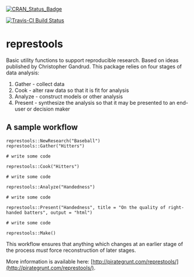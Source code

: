 [![CRAN\_Status\_Badge](http://www.r-pkg.org/badges/version/represtools)](http://cran.r-project.org/package=represtools)

[![Travis-CI Build Status](https://travis-ci.org/PirateGrunt/represtools.svg?branch=master)](https://travis-ci.org/PirateGrunt/represtools)

# represtools

Basic utility functions to support reproducible research. Based on ideas published by Christopher Gandrud. This package relies on four stages of data analysis:

1. Gather - collect data
2. Cook - alter raw data so that it is fit for analysis
3. Analyze - construct models or other analysis
4. Present - synthesize the analysis so that it may be presented to an end-user or decision maker

## A sample workflow

```
represtools::NewResearch("Baseball")
represtools::Gather("Hitters")

# write some code

represtools::Cook("Hitters")

# write some code

represtools::Analyze("Handedness")

# write some code

represtools::Present("Handedness", title = "On the quality of right-handed batters", output = "html")

# write some code

represtools::Make()
```

This workflow ensures that anything which changes at an earlier stage of the process _must_ force reconstruction of later stages.

More information is available here: [http://pirategrunt.com/represtools/](http://pirategrunt.com/represtools/).
